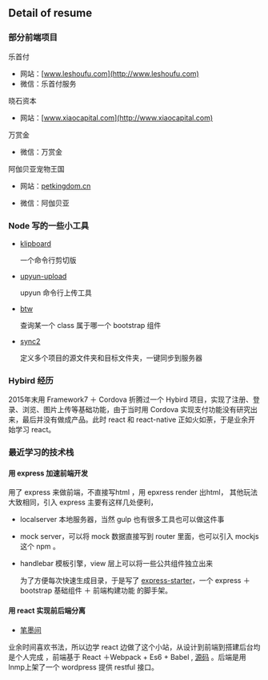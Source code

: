 ## Detail of resume 

### 部分前端项目

乐首付  

* 网站：[www.leshoufu.com](http://www.leshoufu.com)
* 微信：乐首付服务

晓石资本

- 网站：[www.xiaocapital.com](http://www.xiaocapital.com)

万赏金 

- 微信：万赏金

阿伽贝亚宠物王国

- 网站：[petkingdom.cn](http://www.petkingdom.cn)


* 微信：阿伽贝亚

### Node 写的一些小工具

- [klipboard](https://github.com/yuwancumian/klipboard)

  一个命令行剪切版

- [upyun-upload](https://github.com/yuwancumian/upyun-upload)

  upyun 命令行上传工具

- [btw](https://github.com/yuwancumian/btw)

  查询某一个 class 属于哪一个 bootstrap 组件

- [sync2](https://github.com/yuwancumian/sync2)

  定义多个项目的源文件夹和目标文件夹，一键同步到服务器

### Hybird 经历

2015年末用 Framework7 ＋ Cordova 折腾过一个 Hybird 项目，实现了注册、登录、浏览、图片上传等基础功能，由于当时用 Cordova 实现支付功能没有研究出来，最后并没有做成产品。此时 react 和 react-native 正如火如荼，于是业余开始学习 react。

### 最近学习的技术栈

#### 用 express 加速前端开发

用了 express 来做前端，不直接写html ，用 epxress render 出html， 其他玩法大致相同，引入 express 主要有这样几处便利，

- localserver 本地服务器，当然 gulp 也有很多工具也可以做这件事

- mock server，可以将 mock 数据直接写到 router 里面，也可以引入 mockjs 这个 npm 。

- handlebar 模板引擎，view 层上可以将一些公共组件独立出来

  为了方便每次快速生成目录，于是写了 [express-starter](https://github.com/yuwancumian/website-starter)，一个 express ＋ bootstrap 基础组件 ＋ 前端构建功能 的脚手架。

#### 用 react 实现前后端分离

- [笔墨间](http://www.bimojian.com)

业余时间喜欢书法，所以边学 react 边做了这个小站，从设计到前端到搭建后台均是个人完成  ，前端基于 React ＋Webpack + Es6 + Babel , [源码](https://github.com/yuwancumian/bimojian/tree/antd)  。后端是用 lnmp上架了一个 wordpress 提供 restful 接口。 

